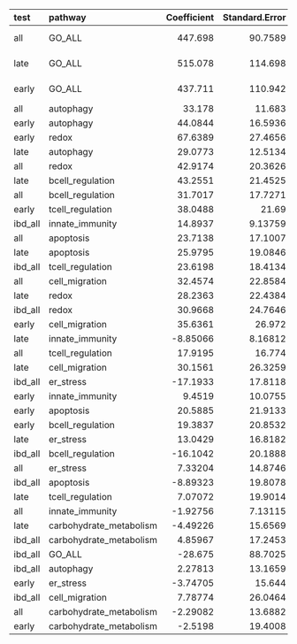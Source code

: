 | test    | pathway                 |   Coefficient |   Standard.Error |           P |   Empirical-P |   Num_SNP |      auc |
|:--------|:------------------------|--------------:|-----------------:|------------:|--------------:|----------:|---------:|
| all     | GO_ALL                  |     447.698   |         90.7589  | 8.10494e-07 |    4e-06      |       225 | 0.761676 |
| late    | GO_ALL                  |     515.078   |        114.698   | 7.09749e-06 |    4.2e-05    |       225 | 0.764151 |
| early   | GO_ALL                  |     437.711   |        110.942   | 7.96685e-05 |    0.000255   |       225 | 0.758224 |
| all     | autophagy               |      33.178   |         11.683   | 0.00451365  |    0.00509399 |         9 | 0.64114  |
| early   | autophagy               |      44.0844  |         16.5936  | 0.00789059  |    0.00906999 |         9 | 0.652961 |
| early   | redox                   |      67.6389  |         27.4656  | 0.0137905   |    0.019193   |        22 | 0.662418 |
| late    | autophagy               |      29.0773  |         12.5134  | 0.0201419   |    0.021973   |         9 | 0.632665 |
| all     | redox                   |      42.9174  |         20.3626  | 0.0350604   |    0.044112   |        23 | 0.612294 |
| late    | bcell_regulation        |      43.2551  |         21.4525  | 0.0437667   |    0.0599849  |        15 | 0.622052 |
| all     | bcell_regulation        |      31.7017  |         17.7271  | 0.0737248   |    0.0939149  |        15 | 0.596497 |
| early   | tcell_regulation        |      38.0488  |         21.69    | 0.0793943   |    0.0957699  |        17 | 0.634868 |
| ibd_all | innate_immunity         |      14.8937  |          9.13759 | 0.103114    |    0.116978   |         7 | 0.607249 |
| all     | apoptosis               |      23.7138  |         17.1007  | 0.16553     |    0.197779   |        13 | 0.560611 |
| late    | apoptosis               |      25.9795  |         19.0846  | 0.173426    |    0.207131   |        13 | 0.569281 |
| ibd_all | tcell_regulation        |      23.6198  |         18.4134  | 0.199579    |    0.225197   |        17 | 0.594836 |
| all     | cell_migration          |      32.4574  |         22.8584  | 0.155627    |    0.240713   |         8 | 0.584907 |
| late    | redox                   |      28.2363  |         22.4384  | 0.208249    |    0.241646   |        23 | 0.575767 |
| ibd_all | redox                   |      30.9668  |         24.7646  | 0.211136    |    0.244556   |        22 | 0.563059 |
| early   | cell_migration          |      35.6361  |         26.972   | 0.186426    |    0.288732   |         7 | 0.602385 |
| late    | innate_immunity         |      -8.85066 |          8.16812 | 0.278559    |    0.30277    |         7 | 0.456073 |
| all     | tcell_regulation        |      17.9195  |         16.774   | 0.285389    |    0.317981   |        19 | 0.566106 |
| late    | cell_migration          |      30.1561  |         26.3259  | 0.252006    |    0.371084   |         8 | 0.56648  |
| ibd_all | er_stress               |     -17.1933  |         17.8118  | 0.334406    |    0.374557   |         5 | 0.430487 |
| early   | innate_immunity         |       9.4519  |         10.0755  | 0.34819     |    0.376658   |         7 | 0.582237 |
| early   | apoptosis               |      20.5885  |         21.9133  | 0.347451    |    0.401725   |        13 | 0.54852  |
| early   | bcell_regulation        |      19.3837  |         20.8532  | 0.352613    |    0.411127   |        15 | 0.560855 |
| late    | er_stress               |      13.0429  |         16.8182  | 0.43803     |    0.48258    |         6 | 0.540537 |
| ibd_all | bcell_regulation        |     -16.1042  |         20.1888  | 0.425057    |    0.486426   |        13 | 0.450099 |
| all     | er_stress               |       7.33204 |         14.8746  | 0.622065    |    0.675976   |         6 | 0.518973 |
| ibd_all | apoptosis               |      -8.89323 |         19.8078  | 0.653448    |    0.722552   |        12 | 0.464747 |
| late    | tcell_regulation        |       7.07072 |         19.9014  | 0.722375    |    0.777452   |        19 | 0.520342 |
| all     | innate_immunity         |      -1.92756 |          7.13115 | 0.786928    |    0.824538   |         7 | 0.508757 |
| late    | carbohydrate_metabolism |      -4.49226 |         15.6569  | 0.774175    |    0.852845   |         8 | 0.482017 |
| ibd_all | carbohydrate_metabolism |       4.85967 |         17.2453  | 0.7781      |    0.853271   |         8 | 0.498014 |
| ibd_all | GO_ALL                  |     -28.675   |         88.7025  | 0.746489    |    0.859299   |       214 | 0.506951 |
| ibd_all | autophagy               |       2.27813 |         13.1659  | 0.862625    |    0.86365    |         9 | 0.496773 |
| early   | er_stress               |      -3.74705 |         15.644   | 0.810702    |    0.871156   |         5 | 0.475123 |
| ibd_all | cell_migration          |       7.78774 |         26.0464  | 0.764944    |    0.938005   |         7 | 0.527805 |
| all     | carbohydrate_metabolism |      -2.29082 |         13.6882  | 0.867089    |    0.942693   |         8 | 0.48592  |
| early   | carbohydrate_metabolism |      -2.5198  |         19.4008  | 0.89666     |    0.96834    |         9 | 0.476768 |
